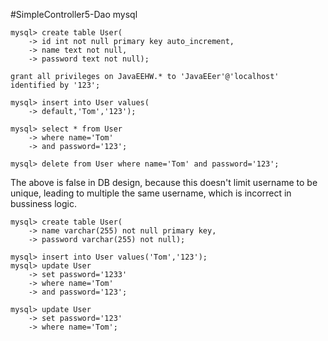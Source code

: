 #SimpleController5-Dao mysql


```
mysql> create table User(
    -> id int not null primary key auto_increment,
    -> name text not null,
    -> password text not null);

grant all privileges on JavaEEHW.* to 'JavaEEer'@'localhost' identified by '123';

mysql> insert into User values(
    -> default,'Tom','123');

mysql> select * from User
    -> where name='Tom'
    -> and password='123';

mysql> delete from User where name='Tom' and password='123';
```
The above is false in DB design, because this doesn't limit username to be unique, leading to multiple the same username, which is incorrect in bussiness logic.   
```
mysql> create table User(
    -> name varchar(255) not null primary key,
    -> password varchar(255) not null);
    
mysql> insert into User values('Tom','123');
mysql> update User 
    -> set password='1233'
    -> where name='Tom'
    -> and password='123';

mysql> update User
    -> set password='123'
    -> where name='Tom';

```


